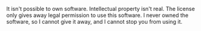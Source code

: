 It isn't possible to own software.
Intellectual property isn't real.
The license only gives away legal permission to use this software.
I never owned the software, so I cannot give it away, and I cannot stop you from using it.